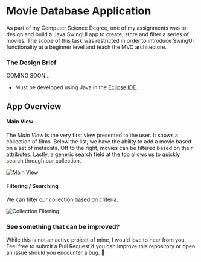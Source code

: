 # Movie Database Application
As part of my Computer Science Degree, one of my assignments was to design and build a Java SwingUI app to create, store and filter a series of movies. The scope of this task was restricted in order to introduce SwingUI functionality at a beginner level and teach the MVC architecture.

### The Design Brief
COMING SOON...
* Must be developed using Java in the [Eclipse IDE](https://www.eclipse.org).

## App Overview

#### Main View
The *Main View* is the very first view presented to the user. It shows a collection of films. Below the list, we have the ability to add a movie based on a set of metadata. Off to the right, movies can be filtered based on their attributes. Lastly, a generic search field at the top allows us to quickly search through our collection.

![Main View](/screenshots/app-main.png)

#### Filtering / Searching
We can filter our collection based on criteria.

![Collection Filtering](/screenshots/filtering.png)

### See something that can be improved?
While this is not an active project of mine, I would love to hear from you. Feel free to submit a Pull Request if you can improve this repository or open an issue should you encounter a bug. 🐞
